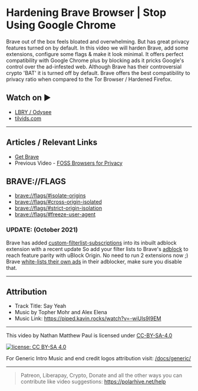 # Hardening Brave Browser | Stop Using Google Chrome

Brave out of the box feels bloated and overwhelming. But has great privacy features turned on by default.
In this video we will harden Brave, add some extensions, configure some flags & make it look minimal. It offers perfect compatibility with Google Chrome plus by blocking ads it pricks Google's control over the ad-infested web. Although Brave has their controversial crypto 'BAT' it is turned off by default. Brave offers the best compatibility to privacy ratio when compared to the Tor Browser / Hardened Firefox.

## Watch on ▶️

- [LBRY / Odysee](https://odysee.com/@polarhive:e/hardening-brave-browser:7)
- [tilvids.com](https://tilvids.com/videos/watch/8a267137-06dd-426c-ac8c-50840709bce9)

---

## Articles / Relevant Links

- [Get Brave](https://brave.com)
- Previous Video - [FOSS Browsers for Privacy](https://polarhive.net/videos/notes/foss-browsers-for-privacy-desktop)

## BRAVE://FLAGS

- [brave://flags/#isolate-origins](brave://flags/#isolate-origins)
- [brave://flags/#cross-origin-isolated](brave://flags/#cross-origin-isolated)
- [brave://flags/#strict-origin-isolation](brave://flags/#strict-origin-isolation)
- [brave://flags/#freeze-user-agent](brave://flags/#freeze-user-agent)

### UPDATE: (October 2021)

Brave has added [custom-filterlist-subscriptions](https://brave.com/privacy-updates-10/) into its inbuilt adblock extension with a recent update
So add your filter lists to Brave's [adblock](brave://adblock) to reach feature parity with uBlock Origin. No need to run 2 extensions now ;)
Brave [white-lists their own ads](https://github.com/brave/adblock-lists/blob/master/brave-unbreak.txt) in their adblocker, make sure you disable that.

---

## Attribution

- Track Title: Say Yeah
- Music by Topher Mohr and Alex Elena
- Music Link: <https://piped.kavin.rocks/watch?v=-wiUIs9I9EM>

---
This video by Nathan Matthew Paul is licensed under [CC-BY-SA-4.0](https://creativecommons.org/licenses/by-sa/4.0/)

[![license: CC BY-SA 4.0](https://polarhive.net/assets/badges/cc-by-sa-4.svg)](https://creativecommons.org/licenses/by-sa/4.0/)

For Generic Intro Music and end credit logos attribution visit: [/docs/generic/](https://codeberg.org/polarhive/videos/src/branch/main/docs/generic)

---
> Patreon, Liberapay, Crypto, Donate and all the other ways you can contribute like video suggestions: <https://polarhive.net/help>
